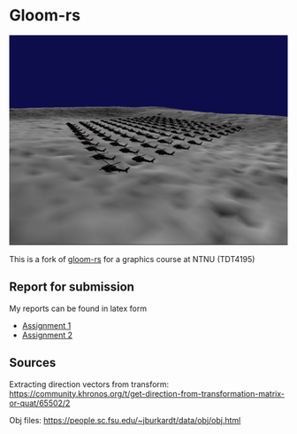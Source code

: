 # Gloom-rs

![preview](instanced_helicopter_extra.png)

This is a fork of [gloom-rs](https://github.com/mgimle/gloom-rs) for a graphics course at NTNU (TDT4195)

## Report for submission

My reports can be found in latex form 
* [Assignment 1](https://www.overleaf.com/read/vfctcktgxysj)
* [Assignment 2](https://www.overleaf.com/read/vnzyrbgmmmmt)

## Sources

Extracting direction vectors from transform: https://community.khronos.org/t/get-direction-from-transformation-matrix-or-quat/65502/2

Obj files: https://people.sc.fsu.edu/~jburkardt/data/obj/obj.html